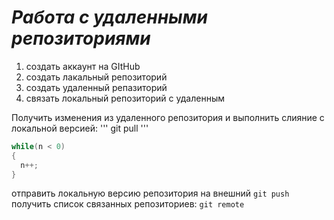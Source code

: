 # ***Работа с удаленными репозиториями***
1. создать аккаунт на GItHub
2. создать лакальный репозиторий
3. создать удаленный репазиторий 
4. связать локальный репозиторий с удаленным

Получить изменения из удаленного репозитория и выполнить слияние с локальной версией:
'''
git pull
'''
``` C#
while(n < 0)
{
  n++;
}
```
отправить локальную версию репозитория на внешний `git push`
получить список связанных репозиториев: `git remote`


 
